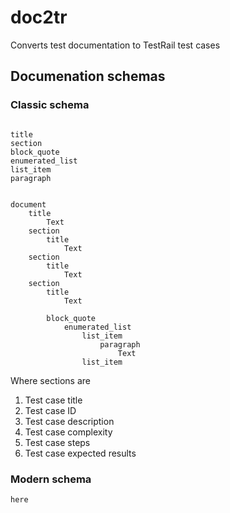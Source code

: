 # doc2tr

Converts test documentation to TestRail test cases


## Documenation schemas

### Classic schema
```

title
section
block_quote
enumerated_list
list_item
paragraph


document
    title
        Text
    section
        title
            Text
    section
        title
            Text
    section
        title
            Text
    
        block_quote
            enumerated_list
                list_item		
                    paragraph
                        Text
                list_item
```
Where sections are 
1. Test case title
2. Test case ID
3. Test case description
4. Test case complexity
5. Test case steps
6. Test case expected results

### Modern schema
```
here
```